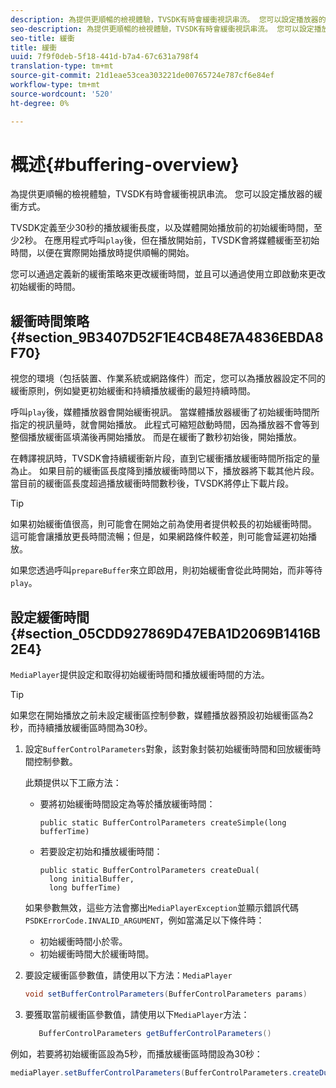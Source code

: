 ```yaml
---
description: 為提供更順暢的檢視體驗，TVSDK有時會緩衝視訊串流。 您可以設定播放器的緩衝方式。
seo-description: 為提供更順暢的檢視體驗，TVSDK有時會緩衝視訊串流。 您可以設定播放器的緩衝方式。
seo-title: 緩衝
title: 緩衝
uuid: 7f9f0deb-5f18-441d-b7a4-67c631a798f4
translation-type: tm+mt
source-git-commit: 21d1eae53cea303221de00765724e787cf6e84ef
workflow-type: tm+mt
source-wordcount: '520'
ht-degree: 0%

---
```



# 概述{#buffering-overview}

為提供更順暢的檢視體驗，TVSDK有時會緩衝視訊串流。 您可以設定播放器的緩衝方式。

TVSDK定義至少30秒的播放緩衝長度，以及媒體開始播放前的初始緩衝時間，至少2秒。 在應用程式呼叫`play`後，但在播放開始前，TVSDK會將媒體緩衝至初始時間，以便在實際開始播放時提供順暢的開始。

您可以通過定義新的緩衝策略來更改緩衝時間，並且可以通過使用立即啟動來更改初始緩衝的時間。

## 緩衝時間策略{#section_9B3407D52F1E4CB48E7A4836EBDA8F70}

視您的環境（包括裝置、作業系統或網路條件）而定，您可以為播放器設定不同的緩衝原則，例如變更初始緩衝和持續播放緩衝的最短持續時間。

呼叫`play`後，媒體播放器會開始緩衝視訊。 當媒體播放器緩衝了初始緩衝時間所指定的視訊量時，就會開始播放。 此程式可縮短啟動時間，因為播放器不會等到整個播放緩衝區填滿後再開始播放。 而是在緩衝了數秒初始後，開始播放。

在轉譯視訊時，TVSDK會持續緩衝新片段，直到它緩衝播放緩衝時間所指定的量為止。 如果目前的緩衝區長度降到播放緩衝時間以下，播放器將下載其他片段。 當目前的緩衝區長度超過播放緩衝時間數秒後，TVSDK將停止下載片段。

>[!TIP]
>
>如果初始緩衝值很高，則可能會在開始之前為使用者提供較長的初始緩衝時間。 這可能會讓播放更長時間流暢；但是，如果網路條件較差，則可能會延遲初始播放。

如果您透過呼叫`prepareBuffer`來立即啟用，則初始緩衝會從此時開始，而非等待`play`。

## 設定緩衝時間{#section_05CDD927869D47EBA1D2069B1416B2E4}

`MediaPlayer`提供設定和取得初始緩衝時間和播放緩衝時間的方法。

>[!TIP]
>
>如果您在開始播放之前未設定緩衝區控制參數，媒體播放器預設初始緩衝區為2秒，而持續播放緩衝區時間為30秒。

1. 設定`BufferControlParameters`對象，該對象封裝初始緩衝時間和回放緩衝時間控制參數。

   此類提供以下工廠方法：

   * 要將初始緩衝時間設定為等於播放緩衝時間：

      ```
      public static BufferControlParameters createSimple(long bufferTime)
      ```

   * 若要設定初始和播放緩衝時間：

      ```
      public static BufferControlParameters createDual( 
        long initialBuffer,  
        long bufferTime)
      ```
   如果參數無效，這些方法會擲出`MediaPlayerException`並顯示錯誤代碼`PSDKErrorCode.INVALID_ARGUMENT`，例如當滿足以下條件時：

   * 初始緩衝時間小於零。
   * 初始緩衝時間大於緩衝時間。


1. 要設定緩衝區參數值，請使用以下方法：`MediaPlayer`

   ```java
   void setBufferControlParameters(BufferControlParameters params)
   ```

1. 要獲取當前緩衝區參數值，請使用以下`MediaPlayer`方法：

   ```java
      BufferControlParameters getBufferControlParameters()  
   ```

<!--<a id="example_DE0580B3AD404635825D3301C1F096B6"></a>-->

例如，若要將初始緩衝區設為5秒，而播放緩衝區時間設為30秒：

```java
mediaPlayer.setBufferControlParameters(BufferControlParameters.createDual(5000, 30000));
```
